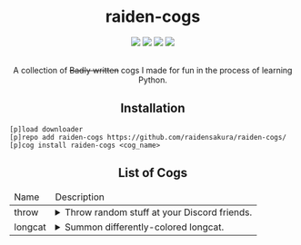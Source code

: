 <h1 align="center">raiden-cogs</h1>
<div align="center">
 <a href="https://github.com/raidensakura"><img src="https://img.shields.io/badge/raiden--cogs-by%20Raiden-ff69b4"></a>
 <a href="https://dsc.gg/transience/"><img src="https://discord.com/api/guilds/616969119685935162/widget.png"></a>
 <a href="https://github.com/Cog-Creators/Red-DiscordBot"><img src="https://img.shields.io/badge/Red%20DiscordBot-V3-red.svg"></a>
 <a href="[https://github.com/raidensakura](https://github.com/python/black)"><img src="https://img.shields.io/badge/code%20style-black-000000.svg"></a>
</div>
<br>
<p align="center">A collection of <strike>Badly written</strike> cogs I made for fun in the process of learning Python.</p>

<h2 align="center">Installation</h2>

```
[p]load downloader
[p]repo add raiden-cogs https://github.com/raidensakura/raiden-cogs/
[p]cog install raiden-cogs <cog_name>
```

<h2 align="center">List of Cogs</h2>

<table align="center">
 
 <thead>
  <tr>
   <td>Name</td>
   <td>Description</td>
  </tr>
 </thead>
 
 <tr>
  <td>throw</td>
  <td><details><summary>Throw random stuff at your Discord friends.</summary> This is a modified version of the Roleplay cog by <a href="https://github.com/o-wo/owo-cogs">owo</a>.</details>
 </tr>
 
  <tr>
  <td>longcat</td>
  <td><details><summary>Summon differently-colored longcat.</summary> This is a modified version of the Longcat cog by <a href="https://github.com/Aioxas/ax-cogs">Aioxas</a>.</details>
 </tr>
 
</table>
